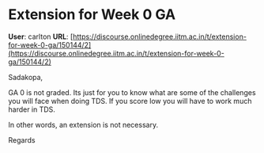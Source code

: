 # Extension for Week 0 GA

**User**: carlton
**URL**: [https://discourse.onlinedegree.iitm.ac.in/t/extension-for-week-0-ga/150144/2](https://discourse.onlinedegree.iitm.ac.in/t/extension-for-week-0-ga/150144/2)

Sadakopa,

GA 0 is not graded. Its just for you to know what are some of the challenges you will face when doing TDS. If you score low you will have to work much harder in TDS.

In other words, an extension is not necessary.

Regards
